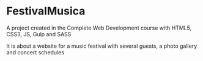 # FestivalMusica

A project created in the Complete Web Development course with HTML5, CSS3, JS, Gulp and SASS

It is about a website for a music festival with several guests, a photo gallery and concert schedules
